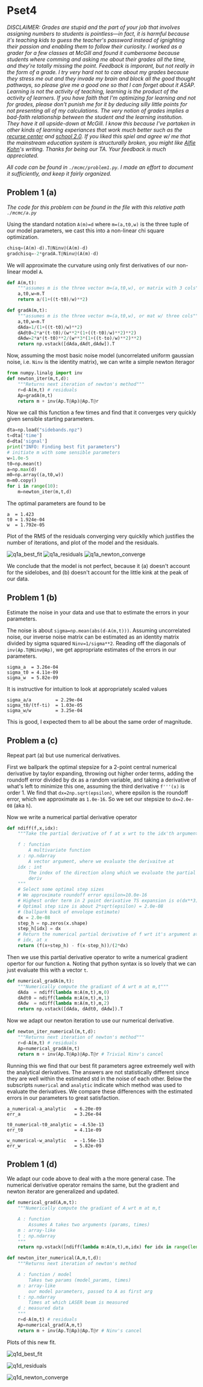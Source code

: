 # Pset4


*DISCLAIMER: Grades are stupid and the part of your job that involves assigning numbers to students is pointless—in fact, it is harmful because it's teaching kids to guess the teacher's password instead of ignighting their passion and enabling them to follow their curiosity. I worked as a grader for a few classes at McGill and found it cumbersome because students where comming and asking me about their grades all the time, and they're totally missing the point. Feedback is imporant, but not really in the form of a grade. I try very hard not to care about my grades because they stress me out and they invade my brain and block all the good thought pathways, so please give me a good one so that I can forget about it ASAP. Learning is not the activity of teaching, learning is the product of the activity of learners. If you have faith that I'm optimizing for learning and not for grades, please don't punish me for it by deducing silly little points for not presenting all of my calculations. The very notion of grades implies a bad-faith relationship between the student and the learning institution. They have it all upside-down at McGill. I know this because I've partaken in other kinds of learning experiances that work much better such as the [recurse center](https://www.recurse.com/about) and [school 2.0](https://school2point0.com/). If you liked this spiel and agree w/ me that the mainstream education system is structurally broken, you might like [Alfie Kohn](https://www.alfiekohn.org/blog/)'s writing. Thanks for being our TA. Your feedback is much appreciated.*

*All code can be found in `./mcmc/problem1.py`. I made an effort to document it sufficiently, and keep it fairly organized.*

## Problem 1 (a)

*The code for this problem can be found in the file with this relative path `./mcmc/a.py`*

Using the standard notation `A(m)=d` where `m=(a,t0,w)` is the three tuple of our model parameters, we cast this into a non-linear chi square optimization. 

```python
chisq=(A(m)-d).T@Ninv@(A(m)-d)
gradchisq=-2*gradA.T@Ninv@(A(m)-d)
```

We will approximate the curvature using only first derivatives of our non-linear model `A`. 

```python
def A(m,t):
    """assumes m is the three vector m=(a,t0,w), or matrix with 3 cols"""
    a,t0,w=m.T
    return a/(1+((t-t0)/w)**2)

def gradA(m,t):
    """assumes m is the three vector m=(a,t0,w), or mat w/ three cols"""
    a,t0,w=m.T
    dAda=1/(1+((t-t0)/w)**2)
    dAdt0=2*a*(t-t0)/(w**2*(1+((t-t0)/w)**2)**2)
    dAdw=2*a*(t-t0)**2/(w**3*(1+((t-to)/w)**2)**2)
    return np.vstack([dAda,dAdt,dAdw]).T
```

Now, assuming the most basic noise model (uncorrelated uniform gaussian noise, i.e. `Ninv` is the identity matrix), we can write a simple newton iteragor

```python
from numpy.linalg import inv
def newton_iter(m,t,d):
    """Returns next iteration of newton's method"""
    r=d-A(m,t) # residuals
    Ap=gradA(m,t)
    return m + inv(Ap.T@Ap)@Ap.T@r 
```

Now we call this function a few times and find that it converges very quickly given sensible starting parameters. 

```python
dta=np.load("sidebands.npz")
t=dta['time']
d=dta['signal']
print("INFO: Finding best fit parameters")
# initiate m with some sensible parameters
w=1.0e-5
t0=np.mean(t)
a=np.max(d)
m0=np.array((a,t0,w))  
m=m0.copy()
for i in range(10):
    m=newton_iter(m,t,d)
```

The optimal parameters are found to be

```
a  = 1.423
t0 = 1.924e-04
w  = 1.792e-05
```

Plot of the RMS of the residuals converging very quicklly which justifies the number of iterations, and plot of the model and the residuals.

![q1a_best_fit](https://user-images.githubusercontent.com/21654151/195674173-8eaf7aea-f1d0-46fe-809f-c55949f7cc1f.png)
![q1a_residuals](https://user-images.githubusercontent.com/21654151/195674177-29c3aaff-43f9-47f7-ad7e-f0db3e7e6d4c.png)
![q1a_newton_converge](https://user-images.githubusercontent.com/21654151/195674175-221ae87b-9143-4b8f-9f79-a3c3cd47c3bf.png)

We conclude that the model is not perfect, because it (a) doesn't account for the sidelobes, and (b) doesn't account for the little kink at the peak of our data. 


## Problem 1 (b)

Estimate the noise in your data and use that to estimate the errors in your parameters. 

The noise is about `sigma=np.mean(abs(d-A(m,t)))`. Assuming uncorrelated noise, our inverse noise matrix can be estimated as an identity matrix divided by sigma squared `Ninv=1/sigma**2`. Reading off the diagonals of `inv(Ap.T@Ninv@Ap)`, we get appropriate estimates of the errors in our parameters. 

```
sigma_a  = 3.26e-04
sigma_t0 = 4.11e-09
sigma_w  = 5.82e-09
```

It is instructive for intuition to look at appropriately scaled values

```
sigma_a/a         = 2.29e-04
sigma_t0/(tf-ti)  = 1.03e-05
sigma_w/w         = 3.25e-04
```

This is good, I expected them to all be about the same order of magnitude. 

## Problem a (c)

Repeat part (a) but use numerical derivatives. 

First we ballpark the optimal stepsize for a 2-point central numerical derivative by taylor expanding, throwing out higher order terms, adding the roundoff error divided by dx as a random variable, and taking a derivative of what's left to minimize this one, assuming the third derivative `f'''(x)` is order 1. We find that `dx=2np.sqrt(epsilon)`, where epsilon is the roundoff error, which we approximate as `1.0e-16`. So we set our stepsize to `dx=2.0e-08` (aka `h`). 

Now we write a numerical partial derivative operator

```python
def ndiff(f,x,idx):
    """Take the partial derivative of f at x wrt to the idx'th argument.

    f : function
        A multivariate function
    x : np.ndarray
        A vector argument, where we evaluate the derivaitve at
    idx : int
        The index of the direction along which we evaluate the partial 
        deriv
    """
    # Select some optimal step sizes
    # We approximate roundoff error epsilon=10.0e-16
    # Highest order term in 2 point derivative TS expansion is o(dx**3)
    # Optimal step size is about 2*sqrt(epsilon) = 2.0e-08
    # (ballpark back of envolope estimate)
    dx = 2.0e-08
    step_h = np.zeros(x.shape)
    step_h[idx] = dx
    # Return the numerical partial derivative of f wrt it's argument at 
    # idx, at x
    return (f(x+step_h) - f(x-step_h))/(2*dx)
```

Then we use this partial derivative operator to write a numerical gradient opertor for our function `A`. Noting that python syntax is so lovely that we can just evaluate this with a vector `t`. 

```python
def numerical_gradA(m,t):
    """Numerically compute the gradiant of A wrt m at m,t"""
    dAda  = ndiff(lambda m:A(m,t),m,0)
    dAdt0 = ndiff(lambda m:A(m,t),m,1)
    dAdw  = ndiff(lambda m:A(m,t),m,2)
    return np.vstack([dAda, dAdt0, dAdw]).T
```

Now we adapt our newton iteration to use our numerical derivative. 

```python
def newton_iter_numerical(m,t,d):
    """Returns next iteration of newton's method"""
    r=d-A(m,t) # residuals
    Ap=numerical_gradA(m,t)
    return m + inv(Ap.T@Ap)@Ap.T@r # Trivial Ninv's cancel
```

Running this we find that our best fit parameters agree extreemely well with the analytical derivatives. The answers are not statistically different since they are well within the estimated std in the noise of each other. Below the subscripts `numerical` and `analytic` indicate which method was used to evaluate the derivatives. We compare these differences with the estimated errors in our parameters to great satisfaction. 

```
a_numerical-a_analytic   = 6.20e-09
err_a                    = 3.26e-04

t0_numerical-t0_analytic = -4.53e-13
err_t0                   = 4.11e-09

w_numerical-w_analytic   = -1.56e-13
err_w                    = 5.82e-09
```

## Problem 1 (d) 

We adapt our code above to deal with a the more general case. The numerical derivative operator remains the same, but the gradient and newton iterator are generalized and updated. 

```python
def numerical_grad(A,m,t):
    """Numerically compute the gradiant of A wrt m at m,t

    A : function
        Assumes A takes two arguments (params, times)
    m : array-like
    t : np.ndarray
    """
    return np.vstack([ndiff(lambda m:A(m,t),m,idx) for idx in range(len(m))]).T

def newton_iter_numerical(A,m,t,d):
    """Returns next iteration of newton's method

    A : function / model
        Takes two params (model_params, times)
    m : array-like
        our model parameters, passed to A as first arg
    t : np.ndarray
        Times at which LASER beam is measured
    d : measured data
    """
    r=d-A(m,t) # residuals
    Ap=numerical_grad(A,m,t)
    return m + inv(Ap.T@Ap)@Ap.T@r # Ninv's cancel
```

Plots of this new fit. 


![q1d_best_fit](https://user-images.githubusercontent.com/21654151/195946278-d080402d-18de-45f1-b2cf-77d2821b1b7b.png)

![q1d_residuals](https://user-images.githubusercontent.com/21654151/195946291-7ed4aca9-db98-4f62-9694-5f0f23f173cf.png)

![q1d_newton_converge](https://user-images.githubusercontent.com/21654151/195946301-d5caf908-cf4c-448a-8fc2-d519783efc90.png)











